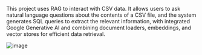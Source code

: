 This project uses RAG to interact with CSV data. 
It allows users to ask natural language questions about the contents of a CSV file, and the system generates SQL queries to extract the relevant information, 
with integrated Google Generative AI and combining document loaders, embeddings, and vector stores for efficient data retrieval.

![image](https://github.com/user-attachments/assets/0a89c9bc-df36-4c62-af03-ab6d4605b311)

